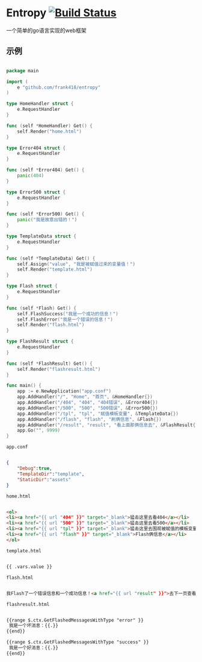 Entropy [![Build Status](https://drone.io/github.com/frank418/entropy/status.png)](https://drone.io/github.com/frank418/entropy/latest)
=======
一个简单的go语言实现的web框架

示例
----

```go

package main

import (
	e "github.com/frank418/entropy"
)

type HomeHandler struct {
	e.RequestHandler
}

func (self *HomeHandler) Get() {
	self.Render("home.html")
}

type Error404 struct {
	e.RequestHandler
}

func (self *Error404) Get() {
	panic(404)
}

type Error500 struct {
	e.RequestHandler
}

func (self *Error500) Get() {
	panic("我是故意出错的！")
}

type TemplateData struct {
	e.RequestHandler
}

func (self *TemplateData) Get() {
	self.Assign("value", "我是被赋值过来的变量值！")
	self.Render("template.html")
}

type Flash struct {
	e.RequestHandler
}

func (self *Flash) Get() {
	self.FlashSuccess("我是一个成功的信息！")
	self.FlashError("我是一个错误的信息！")
	self.Render("flash.html")
}

type FlashResult struct {
	e.RequestHandler
}

func (self *FlashResult) Get() {
	self.Render("flashresult.html")
}

func main() {
	app := e.NewApplication("app.conf")
	app.AddHandler("/", "Home", "首页", &HomeHandler{})
	app.AddHandler("/404", "404", "404错误", &Error404{})
	app.AddHandler("/500", "500", "500错误", &Error500{})
	app.AddHandler("/tpl", "tpl", "赋值模板变量", &TemplateData{})
	app.AddHandler("/flash", "flash", "刷俩信息", &Flash{})
	app.AddHandler("/result", "result", "看上面那俩信息去", &FlashResult{})
	app.Go("", 9999)
}


```

`app.conf`
```json

{
	"Debug":true,
	"TemplateDir":"template",
	"StaticDir":"assets"
}

```


`home.html`
```html

<ol>
<li><a href="{{ url "404" }}" target="_blank">猛击这里去看404</a></li>
<li><a href="{{ url "500" }}" target="_blank">猛击这里去看500</a></li>
<li><a href="{{ url "tpl" }}" target="_blank">猛击这里去围观被赋值的模板变量</a></li>
<li><a href="{{ url "flash" }}" target="_blank">Flash俩信息</a></li>
</ol>

```

`template.html`
```html

{{ .vars.value }}

```

`flash.html`
```html

我Flash了一个错误信息和一个成功信息！<a href="{{ url "result" }}">去下一页查看</a>

```

`flashresult.html`
```html

{{range $.ctx.GetFlashedMessagesWithType "error" }}
 我是一个坏消息：{{.}}
{{end}}

{{range $.ctx.GetFlashedMessagesWithType "success" }}
 我是一个好消息：{{.}}
{{end}}

```
